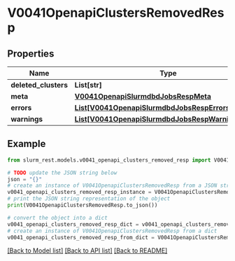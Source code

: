 # V0041OpenapiClustersRemovedResp


## Properties

Name | Type | Description | Notes
------------ | ------------- | ------------- | -------------
**deleted_clusters** | **List[str]** | deleted_clusters | 
**meta** | [**V0041OpenapiSlurmdbdJobsRespMeta**](V0041OpenapiSlurmdbdJobsRespMeta.md) |  | [optional] 
**errors** | [**List[V0041OpenapiSlurmdbdJobsRespErrorsInner]**](V0041OpenapiSlurmdbdJobsRespErrorsInner.md) | Query errors | [optional] 
**warnings** | [**List[V0041OpenapiSlurmdbdJobsRespWarningsInner]**](V0041OpenapiSlurmdbdJobsRespWarningsInner.md) | Query warnings | [optional] 

## Example

```python
from slurm_rest.models.v0041_openapi_clusters_removed_resp import V0041OpenapiClustersRemovedResp

# TODO update the JSON string below
json = "{}"
# create an instance of V0041OpenapiClustersRemovedResp from a JSON string
v0041_openapi_clusters_removed_resp_instance = V0041OpenapiClustersRemovedResp.from_json(json)
# print the JSON string representation of the object
print(V0041OpenapiClustersRemovedResp.to_json())

# convert the object into a dict
v0041_openapi_clusters_removed_resp_dict = v0041_openapi_clusters_removed_resp_instance.to_dict()
# create an instance of V0041OpenapiClustersRemovedResp from a dict
v0041_openapi_clusters_removed_resp_from_dict = V0041OpenapiClustersRemovedResp.from_dict(v0041_openapi_clusters_removed_resp_dict)
```
[[Back to Model list]](../README.md#documentation-for-models) [[Back to API list]](../README.md#documentation-for-api-endpoints) [[Back to README]](../README.md)


